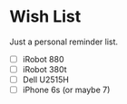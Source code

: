 # Wish List

Just a personal reminder list.

- [ ] iRobot 880
- [ ] iRobot 380t
- [ ] Dell U2515H
- [ ] iPhone 6s (or maybe 7)
